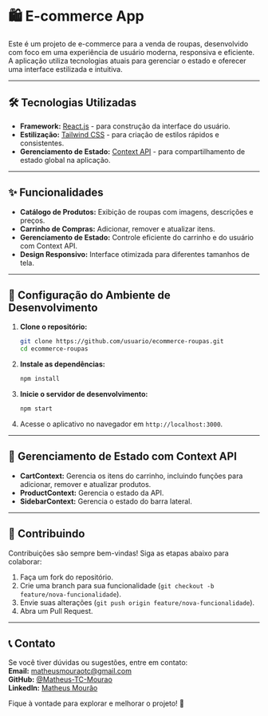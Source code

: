 # 🛍️ E-commerce App

Este é um projeto de e-commerce para a venda de roupas, desenvolvido com foco em uma experiência de usuário moderna, responsiva e eficiente. A aplicação utiliza tecnologias atuais para gerenciar o estado e oferecer uma interface estilizada e intuitiva.

---

## 🛠 Tecnologias Utilizadas

- **Framework:** [React.js](https://reactjs.org/) - para construção da interface do usuário.
- **Estilização:** [Tailwind CSS](https://tailwindcss.com/) - para criação de estilos rápidos e consistentes.
- **Gerenciamento de Estado:** [Context API](https://reactjs.org/docs/context.html) - para compartilhamento de estado global na aplicação.

---

## ✨ Funcionalidades

- **Catálogo de Produtos:** Exibição de roupas com imagens, descrições e preços.
- **Carrinho de Compras:** Adicionar, remover e atualizar itens.
- **Gerenciamento de Estado:** Controle eficiente do carrinho e do usuário com Context API.
- **Design Responsivo:** Interface otimizada para diferentes tamanhos de tela.

---

## 🚀 Configuração do Ambiente de Desenvolvimento

1. **Clone o repositório:**

   ```bash
   git clone https://github.com/usuario/ecommerce-roupas.git
   cd ecommerce-roupas
   ```

2. **Instale as dependências:**

   ```bash
   npm install
   ```

3. **Inicie o servidor de desenvolvimento:**

   ```bash
   npm start
   ```

4. Acesse o aplicativo no navegador em `http://localhost:3000`.

---

## 🧩 Gerenciamento de Estado com Context API

- **CartContext:** Gerencia os itens do carrinho, incluindo funções para adicionar, remover e atualizar produtos.
- **ProductContext:** Gerencia o estado da API.
- **SidebarContext:** Gerencia o estado do barra lateral.

---

## 📌 Contribuindo

Contribuições são sempre bem-vindas! Siga as etapas abaixo para colaborar:
1. Faça um fork do repositório.
2. Crie uma branch para sua funcionalidade (`git checkout -b feature/nova-funcionalidade`).
3. Envie suas alterações (`git push origin feature/nova-funcionalidade`).
4. Abra um Pull Request.

---

## 📞 Contato

Se você tiver dúvidas ou sugestões, entre em contato:</br>
**Email:** [matheusmouraotc@gmail.com](matheusmouraotc@gmail.com)</br>
**GitHub:** [@Matheus-TC-Mourao](https://github.com/Matheus-TC-Mourao)</br>
**LinkedIn:** [Matheus Mourão](https://www.linkedin.com/in/matheus-mour%C3%A3o-13a838208/)</br>

Fique à vontade para explorar e melhorar o projeto! 🎉